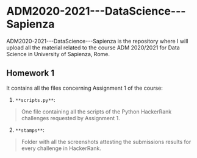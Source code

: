 # ADM2020-2021---DataScience---Sapienza

ADM2020-2021---DataScience---Sapienza is the repository where I will upload 
all the material related to the course ADM 2020/2021 for Data Science in University of Sapienza, Rome.

## Homework 1

It contains all the files concerning Assignment 1 of the course:
1.  ```**scripts.py**```:
> One file containing all the scripts of the Python HackerRank challenges requested by Assignment 1.
2.  ```**stamps**```:
> Folder with all the screenshots attesting the submissions results for every challenge in HackerRank.




